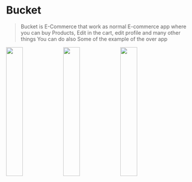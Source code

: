 # Bucket
 > Bucket is E-Commerce that work as normal E-commerce app where you can buy Products, Edit in the cart, edit profile and many other things You can do also 
 Some of the example of the over app
 
<img src="https://user-images.githubusercontent.com/83399207/185310004-4eb27d65-d578-4c9d-91a5-57cb49e4dcae.jpeg" width = "30%" />
<img src = "https://user-images.githubusercontent.com/83399207/185310207-39538152-3678-417c-83d4-d93aa24bc5d2.jpeg" width = "30%"/>
<img src = "https://user-images.githubusercontent.com/83399207/185310225-9dace3d8-d371-430f-ba4e-064fd3dda637.jpeg" width = "30%"/>

